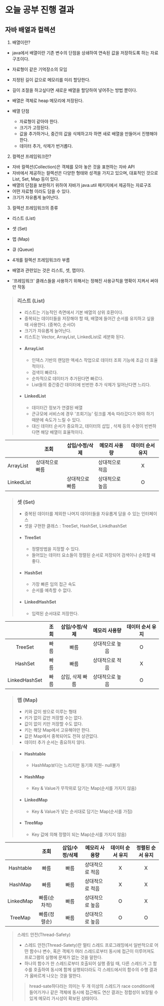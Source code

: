 # 오늘 공부 진행 결과

## 자바 배열과 컬렉션
  1. 배열이란?
   * java에서 배열이란 기존 변수의 단점을 상쇄하여 연속된 값을 저장하도록 하는 자료구조이다.
   * 자료형이 같은 기억장소의 모임
   * 지정된 길이 값으로 메모리를 미리 할당한다.
   * 길이 조절을 하고싶다면 새로운 배열을 할당하여 넣어주는 방법 뿐이다.
   * 배열은 객체로 heap 메모리에 저장된다.
   
   * 배열 단점
     * 자료형이 같아야 한다.
     * 크기가 고정된다.
     * 값을 추가하거나, 중간의 값을 삭제하고자 하면 새로 배열을 만들어서 진행해야 한다.
     * 데이터 추가, 삭제가 번거롭다.

  2. 컬렉션 프레임워크란?
   * 자바 컬렉션(Collection)은 객체를 모아 놓은 것을 표현하는 자바 API
   * 자바에서 제공하는 컬렉션은 다양한 형태와 성격을 가지고 있으며, 대표적인 것으로 List, Set, Map 등이 있다.
   * 배열의 단점을 보완하기 위하여 자바가 java.util 패키지에서 제공하는 자료구조
   * 어떤 자료형 이라도 담을 수 있다.
   * 크기가 자유롭게 늘어난다.


  3.  컬렉션 프레임워크의 종류
   * 리스트 (List)
   * 셋 (Set)
   * 맵 (Map)
   * 큐 (Queue)

   * 4개를 컬렉션 프레임워크라 부름
   * 배열과 관련있는 것은 리스트, 셋, 맵이다.
   * '프레임워크' 클래스들을 사용하기 위해서는 정해진 사용규칙을 명확이 지켜서 써야만 작동

  > ### 리스트 (List)
  > * 리스트는 기능적인 측면에서 기본 배열의 상위 호환이다.
  > * 중복되는 데이터들을 저장해야 할 때, 배열에 들어간 순서를 유지하고 싶을 때 사용한다. (중복O, 순서O)
  > * 크기가 자유롭게 늘어난다.
  > * 리스트는 Vector, ArrayList, LinkedList로 세분화 된다.
  > * #### ArrayList
  >   * 인덱스 기반의 랜덤한 엑세스 작업으로 데이터 조회 기능에 조금 더 효율적이다.
  >   * 검색이 빠르다.
  >   * 순차적으로 데이터가 추가된다면 빠르다.
  >   * List들의 중간중간 데이터에 빈번한 추가 삭제가 일어난다면 느리다.
  > * #### LinkedList
  >   * 데이터간 정보가 연결된 배열
  >   * 큰규모에 서비스에 경우 '조회기능' 링크를 계속 따라갔다가 와야 하기 때문에 속도가 느릴 수 있다.
  >   * 대신 데이터 순서가 중요하고, 데이터의 삽입 , 삭제 등의 수정이 빈번하다면 해당 배열이 효율적이다.

||조회|삽입/수정/삭제|메모리 사용량|데이터 순서 유지|
|---|---|---|---|:---:|
|ArrayList|상대적으로 빠름||상대적으로 적음| X |
|LinkedList||상대적으로 빠름|상대적으로 높음| O |

  > ### 셋 (Set)
  > * 중복된 데이터를 제외한 나머지 데이터들을 자유롭게 담을 수 있는 인터페이스
  > * 셋을 구현한 클래스 : TreeSet, HashSet, LinkdhashSet 
  > * #### TreeSet
  >   * 정렬방법을 지정할 수 있다.
  >   * 들어있는 데이터 요소들이 정렬된 순서로 저장되어 검색이나 순회할 때 좋다.  
  > * #### HashSet
  >   * 가장 빠른 임의 접근 속도
  >   * 순서를 예측할 수 없다.  
  > * #### LinkedHashSet
  >   * 입력된 순서대로 저장한다.

||조회|삽입/수정/삭제|메모리 사용량|데이터 순서 유지|
|:---:|:---:|:---:|:---:|:---:|
|TreeSet|빠름|빠름|상대적으로 높음| O |
|HashSet|빠름|빠름|상대적으로 적음| X |
|LinkedHashSet|빠름|삽입, 삭제 빠름|상대적으로 높음| O |

  >### 맵 (Map)
  > * 키와 값이 쌍으로 이루는 형태
  > * 키가 없이 값만 저장할 수는 없다.
  > * 값이 없이 키만 저장할 수도 없다.
  > * 키는 해당 Map에서 고유해야만 한다.
  > * 값은 Map에서 중복되어도 전혀 상관없다.
  > * 데이터 추가 순서는 중요하지 않다.

  > * #### Hashtable
  >   * HashMap보다는 느리지만 동기화 지원- null불가
  > * #### HashMap
  >   * Key & Value가 무작위로 담기는 Map(순서를 가지지 않음)
  > * #### LinkedMap
  >   * Key & Value가 넣는 순서대로 담기는 Map(순서를 가짐)
  > * #### TreeMap
  >   * Key 값에 의해 정렬이 되는 Map(순서를 가지지 않음)

||조회|삽입/수정/삭제|메모리 사용량|데이터 순서 유지|정렬된 순서 유지|
|:---:|:---:|:---:|---|:---:|:---:|
|Hashtable|빠름|빠름|상대적으로 적음| X | X |
|HashMap|빠름|빠름|상대적으로 적음| X | X |
|LinkedMap|빠름(순차적)|빠름|상대적으로 높음| O | X |
|TreeMap|빠름(정렬순)|빠름|상대적으로 높음| O | O |




> 스레드 안전(Thread-Safety)
> * 스레드 안전(Thread-Satety)란 멀티 스레드 프로그래밍에서 일반적으로 어떤 함수나 변수, 혹은 객체가 여러 스레드로부터 동시에 접근이 이루어져도 프로그램의 실행에 문제가 없는 것을 말한다.
> * 하나의 함수가 한 스레드로부터 호출되어 실행 중일 때, 다른 스레드가 그 함수를 호출하여 동시에 함께 실행되더라도 각 스레드에서의 함수의 수행 결과가 옳바르게 나오는 것을 말한다.
   >>hread-sate하다라는 의미는 두 개 이상의 스레드가 race condition에 들어가거나 같은 객체에 동시에 접근해도 연산 결과는 정합성이 보장될 수 있게 메모리 가시성이 확보된 상태이다.

     
